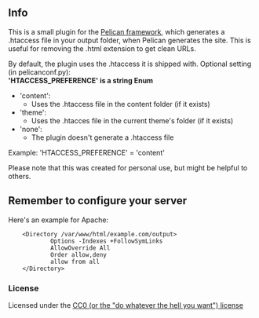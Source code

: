 ## Info

This is a small plugin for the [Pelican framework](https://getpelican.com), which generates a .htaccess file in your output folder, when Pelican generates the site. This is useful for removing the .html extension to get clean URLs.

By default, the plugin uses the .htaccess it is shipped with.
Optional setting (in pelicanconf.py):  
**'HTACCESS_PREFERENCE' is a string Enum**

- 'content':
  - Uses the .htaccess file in the content folder (if it exists)
- 'theme':
  - Uses the .htacces file in the current theme's folder (if it exists)
- 'none':
  - The plugin doesn't generate a .htaccess file

Example:
'HTACCESS_PREFERENCE' = 'content'

Please note that this was created for personal use, but might be helpful to others.

## Remember to configure your server

Here's an example for Apache:

        <Directory /var/www/html/example.com/output> 
                Options -Indexes +FollowSymLinks 
                AllowOverride All 
                Order allow,deny 
                allow from all 
        </Directory> 

### License

Licensed under the [CC0 (or the "do whatever the hell you want") license](https://creativecommons.org/publicdomain/zero/1.0/)
